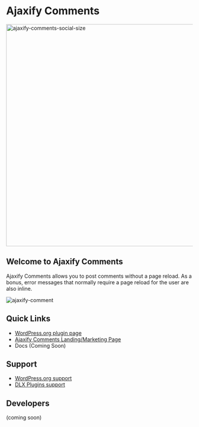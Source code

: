 # Ajaxify Comments

<img width="600" alt="ajaxify-comments-social-size" src="https://github.com/DLXPlugins/wp-ajaxify-comments/assets/636521/cf49c9f3-d612-46ef-b28e-3bbb6b809b02">

## Welcome to Ajaxify Comments

Ajaxify Comments allows you to post comments without a page reload. As a bonus, error messages that normally require a page reload for the user are also inline.

![ajaxify-comment](https://github.com/DLXPlugins/wp-ajaxify-comments/assets/636521/e011deba-3c3c-447f-8c04-4a2c350f694f)

## Quick Links

* <a href="https://wordpress.org/plugins/wp-ajaxify-comments/">WordPress.org plugin page</a>
* <a href="https://dlxplugins.com/plugins/ajaxify-comments/">Ajaxify Comments Landing/Marketing Page</a>
* Docs (Coming Soon)

## Support

* <a href="https://wordpress.org/support/plugin/wp-ajaxify-comments/">WordPress.org support</a>
* <a href="https://dlxplugins.com/support/">DLX Plugins support</a>

## Developers

(coming soon)
